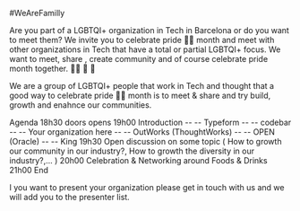 #WeAreFamilly

Are you part of a LGBTQI+ organization in Tech in Barcelona or do you want to meet them?
We invite you to celebrate pride 🏳️‍🌈 month and meet with other organizations in Tech that have a total or partial LGBTQI+ focus. We want to meet, share , create community and of course celebrate pride month together. 🏳️‍🌈 🎉 🎊

We are a group of LGBTQI+ people that work in Tech and thought that a good way to celebrate pride 🏳️‍🌈 month is to meet & share and try build, growth and enahnce our communities.

Agenda
18h30 doors opens
19h00 Introduction
-- -- Typeform
-- -- codebar
-- -- Your organization here
-- -- OutWorks (ThoughtWorks)
-- -- OPEN (Oracle)
-- -- King
19h30 Open discussion on some topic ( How to growth our community in our industry?, How to growth the diversity in our industry?,... )
20h00 Celebration & Networking around Foods & Drinks
21h00 End

I you want to present your organization please get in touch with us and we will add you to the presenter list.
